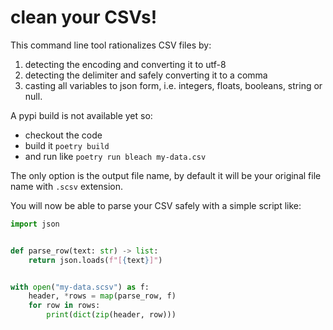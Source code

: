 # clean your CSVs!

This command line tool rationalizes CSV files by:
1. detecting the encoding and converting it to utf-8
2. detecting the delimiter and safely converting it to a comma
3. casting all variables to json form, i.e. integers, floats, booleans, string or null.


A pypi build is not available yet so:
* checkout the code 
* build it `poetry build`
* and run like `poetry run bleach my-data.csv`

The only option is the output file name, by default it will be your original file name with `.scsv` extension.

You will now be able to parse your CSV safely with a simple script like:

```python
import json


def parse_row(text: str) -> list:
    return json.loads(f"[{text}]")


with open("my-data.scsv") as f:
    header, *rows = map(parse_row, f)
    for row in rows:
        print(dict(zip(header, row)))
```
